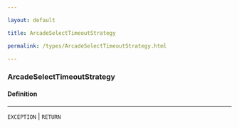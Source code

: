 ```yaml
---

layout: default

title: ArcadeSelectTimeoutStrategy

permalink: /types/ArcadeSelectTimeoutStrategy.html

---
```


### ArcadeSelectTimeoutStrategy

#### Definition

---

`EXCEPTION` &#124; `RETURN`

